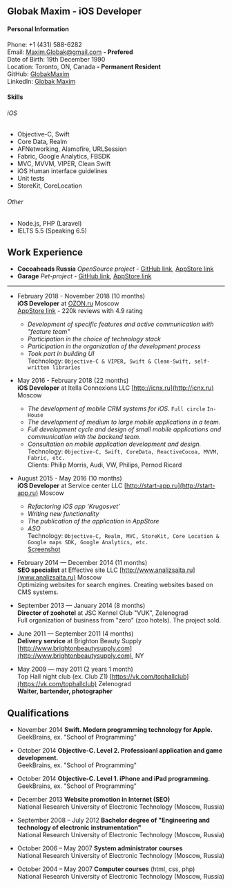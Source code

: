 ## Globak Maxim - iOS Developer
#### Personal Information
Phone: +1 (431) 588-6282  
Email: [Maxim.Globak@gmail.com](mailto:Maxim.Globak@gmail.com) **- Prefered**  
Date of Birth: 19th December 1990  
Location: Toronto, ON, Canada **- Permanent Resident**  
GitHub: [GlobakMaxim](https://github.com/GlobakMaxim)  
LinkedIn: [Globak Maxim](https://linkedin.com/in/globak)  

#### Skills
###### iOS
  - Objective-C, Swift
  - Core Data, Realm
  - AFNetworking, Alamofire, URLSession
  - Fabric, Google Analytics, FBSDK
  - MVC, MVVM, VIPER, Clean Swift
  - iOS Human interface guidelines
  - Unit tests
  - StoreKit, CoreLocation
###### Other
  - Node.js, PHP (Laravel)
  - IELTS 5.5 (Speaking 6.5)

## Work Experience

* **Cocoaheads Russia** *OpenSource project* - [GitHub link](https://github.com/cocoaheadsru/application), [AppStore link](https://itunes.apple.com/ru/app/cocoaheads-russia/id1257534277?mt=8)
* **Garage** *Pet-project* - [GitHub link](https://github.com/GlobakMaxim/GearApp), [AppStore link](https://itunes.apple.com/ru/app/garage-mobile-service-book/id1293507369?mt=8)

---

* February 2018 - November 2018 (10 months)  
**iOS Developer** at [OZON.ru](https://www.ozon.ru) Moscow  
[AppStore link](https://itunes.apple.com/ru/app/ozon-ru-интернет-магазин/id407804998?mt=8) - 220k reviews with 4.9 rating  
    - *Development of specific features and active communication with "feature team"*  
    - *Participation in the choice of technology stack*
    - *Participation in the organization of the development process*
    - *Took part in building UI*  
Technology: `Objective-C & VIPER, Swift & Clean-Swift, self-written libraries`

* May 2016 - February 2018 (22 months)  
**iOS Developer** at Itella Connexions LLC [http://icnx.ru](http://icnx.ru) Moscow  
    - *The development of mobile CRM systems for iOS.* `Full circle` `In-House`
    - *The development of medium to large mobile applications in a team.*
    - *Full development cycle and design of small mobile applications and communication with the backend team.*
    - *Consultation on mobile application development and design.*  
Technology: `Objective-C, Swift, CoreData, ReactiveCocoa, MVVM, Fabric, etc.`  
Clients: Philip Morris, Audi, VW, Philips, Pernod Ricard

* August 2015 - May 2016 (10 months)  
**iOS Developer** at Service center LLC [http://start-app.ru](http://start-app.ru) Moscow  
    - *Refactoring iOS app 'Krugosvet'*
    - *Writing new functionality*
    - *The publication of the application in AppStore*
    - *ASO*  
Technology: `Objective-C, Realm, MVC, StoreKit, Core Location & Google maps SDK, Google Analytics, etc.`  
[Screenshot](https://github.com/GlobakMaxim/CV/blob/master/krugosvet.jpg)

* February 2014 — December 2014 (11 months)  
**SEO specialist** at Effective site LLC [http://www.analizsaita.ru](www.analizsaita.ru) Moscow   
Optimizing websites for search engines. Creating websites based on CMS systems.

* September 2013 — January 2014 (8 months)  
**Director of zoohotel** at JSC Kennel Club "VUK", Zelenograd  
Full organization of business from "zero" (zoo hotels). The project sold.

* June 2011 — September 2011 (4 months)  
**Delivery service** at Brighton Beauty Supply [http://www.brightonbeautysupply.com](http://www.brightonbeautysupply.com), NY  

* May 2009 — may 2011 (2 years 1 month)  
Top Hall night club (ex. Club Z1) [https://vk.com/tophallclub](https://vk.com/tophallclub) Zelenograd  
**Waiter, bartender, photographer**  

## Qualifications
* November 2014 **Swift. Modern programming technology for Apple.**  
GeekBrains, ex. "School of Programming"

* October 2014 **Objective-C. Level 2. Professioanl application and game development.**  
GeekBrains, ex. "School of Programming"

* October 2014 **Objective-C. Level 1. iPhone and iPad programming.**  
GeekBrains, ex. "School of Programming"

* December 2013 **Website promotion in Internet (SEO)**  
National Research University of Electronic Technology (Moscow, Russia)

* September 2008 – July 2012 **Bachelor degree of "Engineering and technology of electronic instrumentation"**  
National Research University of Electronic Technology (Moscow, Russia)

* October 2006 – May 2007 **System administrator courses**  
National Research University of Electronic Technology (Moscow, Russia)

* October 2004 – May 2007 **Computer courses** (html, css, php)  
National Research University of Electronic Technology (Moscow, Russia)
